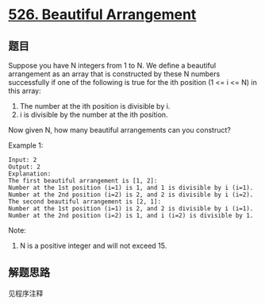 # [526. Beautiful Arrangement](https://leetcode-cn.com/problems/beautiful-arrangement/)

## 题目
Suppose you have N integers from 1 to N. We define a beautiful arrangement as an array that is constructed by these N numbers successfully if one of the following is true for the ith position (1 <= i <= N) in this array:
1. The number at the ith position is divisible by i.
1. i is divisible by the number at the ith position.

Now given N, how many beautiful arrangements can you construct?

Example 1:
```
Input: 2
Output: 2
Explanation: 
The first beautiful arrangement is [1, 2]:
Number at the 1st position (i=1) is 1, and 1 is divisible by i (i=1).
Number at the 2nd position (i=2) is 2, and 2 is divisible by i (i=2).
The second beautiful arrangement is [2, 1]:
Number at the 1st position (i=1) is 2, and 2 is divisible by i (i=1).
Number at the 2nd position (i=2) is 1, and i (i=2) is divisible by 1.
```

Note:
1. N is a positive integer and will not exceed 15.

## 解题思路

见程序注释

